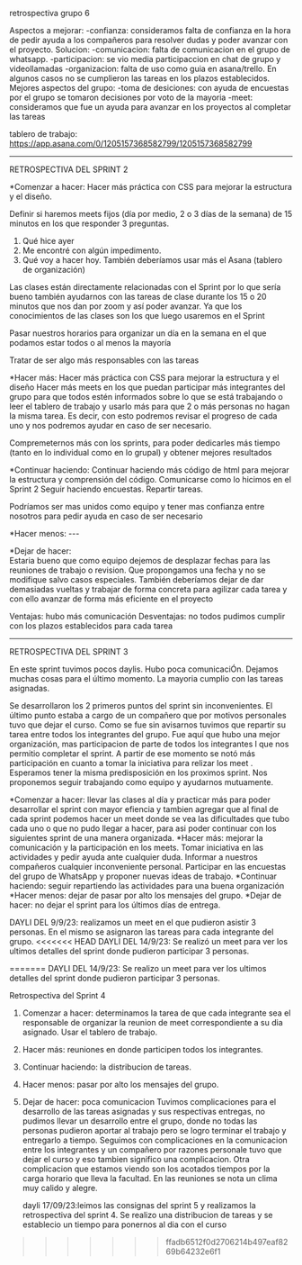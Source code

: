 retrospectiva grupo 6

Aspectos a mejorar:
-confianza: consideramos falta de confianza en la hora de pedir ayuda a los compañeros para resolver dudas y poder avanzar con el proyecto. Solucion: 
-comunicacion: falta de comunicacion en el grupo de whatsapp.
-participacion: se vio media participaccion en chat de grupo y videollamadas
-organizacion: falta de uso como guia en asana/trello. En algunos casos no se cumplieron las tareas en los plazos establecidos.
Mejores aspectos del grupo:
-toma de desiciones: con ayuda de encuestas por el grupo se tomaron decisiones por voto de la mayoria
-meet: consideramos que fue un ayuda para avanzar en los proyectos al completar las tareas

tablero de trabajo: https://app.asana.com/0/1205157368582799/1205157368582799

----------------------------------------------------------------------------------------
RETROSPECTIVA DEL SPRINT 2

*Comenzar a hacer:
Hacer más práctica con CSS para mejorar la estructura y el diseño.
 
Definir si haremos meets fijos (día por medio, 2 o 3 días de la semana) de 15 minutos en los que responder 3 preguntas. 
1. Qué hice ayer
2. Me encontré con algún impedimento.
3. Qué voy a hacer hoy.
También deberíamos usar más el Asana (tablero de organización)

Las clases están directamente relacionadas con el Sprint por lo que sería bueno también ayudarnos con las tareas de clase durante los 15 o 20 minutos que nos dan por zoom y así poder avanzar.
Ya que los conocimientos de las clases son los que luego usaremos en el Sprint 

Pasar nuestros horarios para organizar un día en la semana en el que podamos estar todos o al menos la mayoría

Tratar de ser algo más responsables con las tareas

*Hacer más: 
Hacer más práctica con CSS para mejorar la estructura y el diseño
Hacer más meets en los que puedan participar más integrantes del grupo para que todos estén informados sobre lo que se está trabajando o leer el tablero de trabajo y usarlo más para que 2 o más personas no hagan la misma tarea. Es decir, con esto podremos revisar el progreso de cada uno y nos podremos ayudar en caso de ser necesario.

Compremeternos más con los sprints, para poder dedicarles más tiempo (tanto en lo individual como en lo grupal) y obtener mejores resultados

*Continuar haciendo: 
Continuar haciendo más código de html para mejorar la estructura y comprensión del código.
Comunicarse como lo hicimos en el Sprint 2
Seguir haciendo encuestas. Repartir tareas. 

Podríamos ser mas unidos como equipo y tener mas confianza entre nosotros para pedir ayuda en caso de ser necesario

*Hacer menos:  ---


*Dejar de hacer:  
Estaria bueno que como equipo dejemos de desplazar fechas para las reuniones de trabajo o revision. Que propongamos una fecha y no se modifique salvo casos especiales.
También deberíamos dejar de dar demasiadas vueltas y trabajar de forma concreta para agilizar cada tarea y con ello avanzar de forma más eficiente en el proyecto

Ventajas: hubo más comunicación
Desventajas: no todos pudimos cumplir con los plazos establecidos para cada tarea

----------------------------------------------------------------------------------------
RETROSPECTIVA DEL SPRINT 3

En este sprint tuvimos pocos daylis. Hubo poca comunicaciÓn. Dejamos muchas cosas para el último momento. 
La mayoria cumplio con las tareas asignadas. 

Se desarrollaron los 2 primeros puntos del sprint sin inconvenientes. 
El último punto estaba a cargo de un compañero que por motivos personales tuvo que dejar el curso. Como se fue sin avisarnos tuvimos que repartir su tarea entre todos los integrantes del grupo.
Fue aquí que hubo una mejor organización, mas participacion de parte de todos los integrantes l que nos permitio  completar el sprint. A partir de ese momento se notó más participación en cuanto a tomar la iniciativa para relizar los meet . Esperamos tener la misma predisposición en los proximos sprint.
Nos proponemos seguir trabajando como equipo y ayudarnos mutuamente.

*Comenzar a hacer: llevar las clases al día y practicar más para poder desarrollar el sprint con mayor efiencia y tambien agregar que al final de cada sprint podemos hacer un meet donde se vea las dificultades que tubo cada uno o que no pudo llegar a hacer, para asi poder continuar con los siguientes sprint de una manera organizada.
*Hacer más: mejorar la comunicación y la participación en los meets. Tomar iniciativa en las actividades y pedir ayuda ante cualquier duda. Informar a nuestros compañeros cualquier inconveniente personal.
Participar en las encuestas del grupo de WhatsApp y proponer nuevas ideas de trabajo.
*Continuar haciendo: seguir repartiendo las actividades para una buena organización 
*Hacer menos: dejar de pasar por alto los mensajes del grupo.
*Dejar de hacer: no dejar el sprint para los últimos días de entrega.

DAYLI DEL 9/9/23: realizamos un meet en el que pudieron asistir 3 personas. En el mismo se asignaron las tareas para cada integrante del grupo.
<<<<<<< HEAD
DAYLI DEL 14/9/23: Se realizó un meet para ver los ultimos detalles del sprint donde pudieron participar 3 personas.

=======
DAYLI DEL 14/9/23: Se realizo un meet para ver los ultimos detalles del sprint donde pudieron participar 3 personas.

Retrospectiva del Sprint 4

1. Comenzar a hacer: determinamos la tarea de que cada integrante sea el responsable de organizar la reunion de meet correspondiente a su dia asignado. Usar el tablero de trabajo.
2. Hacer más: reuniones en donde participen todos los integrantes.
3. Continuar haciendo: la distribucion de tareas.
4. Hacer menos: pasar por alto los mensajes del grupo.
5. Dejar de hacer: poca comunicacion
   Tuvimos complicaciones para el desarrollo de las tareas asignadas y sus respectivas entregas, no pudimos llevar un desarrollo entre el grupo, donde no todas las personas pudieron aportar al trabajo pero se logro terminar el trabajo y entregarlo a tiempo. Seguimos con complicaciones en la comunicacion entre los integrantes y un compañero por razones personale tuvo que dejar el curso y eso tambien significo una complicacion. Otra complicacion que estamos viendo son los acotados tiempos por la carga horario que lleva la facultad. En las reuniones se nota un clima muy calido y alegre.

   dayli 17/09/23:leimos las consignas del sprint 5 y realizamos la retrospectiva del sprint 4. Se realizo una distribucion de tareas y se establecio un tiempo para ponernos al dia con el curso
>>>>>>> ffadb6512f0d2706214b497eaf8269b64232e6f1
